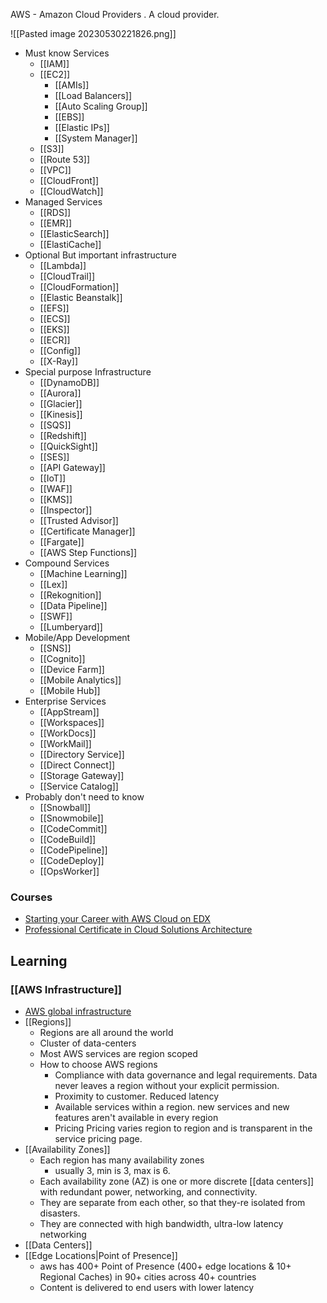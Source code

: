 AWS - Amazon Cloud Providers . A cloud provider.

![[Pasted image 20230530221826.png]]

- Must know Services
	- [[IAM]]
	- [[EC2]]
		- [[AMIs]]
		- [[Load Balancers]]
		- [[Auto Scaling Group]]
		- [[EBS]]
		- [[Elastic IPs]]
		- [[System Manager]]
	- [[S3]]
	- [[Route 53]]
	- [[VPC]]
	- [[CloudFront]]
	- [[CloudWatch]]
- Managed Services
	- [[RDS]]
	- [[EMR]]
	- [[ElasticSearch]]
	- [[ElastiCache]]
- Optional But important infrastructure
	- [[Lambda]]
	- [[CloudTrail]]
	- [[CloudFormation]]
	- [[Elastic Beanstalk]]
	- [[EFS]]
	- [[ECS]]
	- [[EKS]]
	- [[ECR]]
	- [[Config]]
	- [[X-Ray]]
- Special purpose Infrastructure
	- [[DynamoDB]]
	- [[Aurora]]
	- [[Glacier]]
	- [[Kinesis]]
	- [[SQS]]
	- [[Redshift]]
	- [[QuickSight]]
	- [[SES]]
	- [[API Gateway]]
	- [[IoT]]
	- [[WAF]]
	- [[KMS]]
	- [[Inspector]]
	- [[Trusted Advisor]]
	- [[Certificate Manager]]
	- [[Fargate]]
	- [[AWS Step Functions]]
- Compound Services
	- [[Machine Learning]]
	- [[Lex]]
	- [[Rekognition]]
	- [[Data Pipeline]]
	- [[SWF]]
	- [[Lumberyard]]
- Mobile/App Development
	- [[SNS]]
	- [[Cognito]]
	- [[Device Farm]]
	- [[Mobile Analytics]]
	- [[Mobile Hub]]
- Enterprise Services
	- [[AppStream]]
	- [[Workspaces]]
	- [[WorkDocs]]
	- [[WorkMail]]
	- [[Directory Service]]
	- [[Direct Connect]]
	- [[Storage Gateway]]
	- [[Service Catalog]]
- Probably don't need to know
	- [[Snowball]]
	- [[Snowmobile]]
	- [[CodeCommit]]
	- [[CodeBuild]]
	- [[CodePipeline]]
	- [[CodeDeploy]]
	- [[OpsWorker]]

### Courses
- [Starting your Career with AWS Cloud on EDX](https://www.edx.org/xseries/aws-starting-your-career-with-aws-cloud?webview=false&campaign=Starting+your+Career+with+AWS+Cloud&source=edx&product_category=xseries&placement_url=https%3A%2F%2Fwww.edx.org%2Fschool%2Faws)
- [Professional Certificate in Cloud Solutions Architecture](https://www.edx.org/professional-certificate/aws-cloud-solutions-architect-professional-certificate?webview=false&campaign=Cloud+Solutions+Architecture&source=edx&product_category=professional-certificate&placement_url=https://www.edx.org/school/aws)

## Learning

### [[AWS Infrastructure]]
- [AWS global infrastructure](https://aws.amazon.com/about-aws/global-infrastructure/regions_az/)
- [[Regions]]
	- Regions are all around the world
	- Cluster of data-centers
	- Most AWS services are region scoped
	- How to choose AWS regions
		- Compliance with data governance and legal requirements. 
			Data never leaves a region without your explicit permission.
		- Proximity to customer.
			Reduced latency
		- Available services within a region.
			new services and new features aren't available in every region
		- Pricing
			Pricing varies region to region and is transparent in the service pricing page.
- [[Availability Zones]]
	- Each region has many availability zones
		- usually 3, min is 3, max is 6.
	- Each availability zone (AZ) is one or more discrete [[data centers]] with redundant power, networking, and connectivity.
	- They are separate from each other, so that they-re isolated from disasters.
	- They are connected with high bandwidth, ultra-low latency networking
- [[Data Centers]]
- [[Edge Locations|Point of Presence]]
	- aws has 400+ Point of Presence  (400+ edge locations & 10+ Regional Caches) in 90+ cities across 40+ countries
	- Content is delivered to end users with lower latency